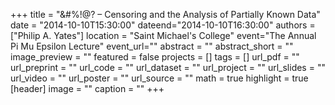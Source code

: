 +++
title = "&#%!@? – Censoring and the Analysis of Partially Known Data"
date = "2014-10-10T15:30:00"
dateend="2014-10-10T16:30:00"
authors = ["Philip A. Yates"]
location = "Saint Michael's College"
event="The Annual Pi Mu Epsilon Lecture"
event_url=""
abstract = ""
abstract_short = ""
image_preview = ""
featured = false
projects = []
tags = []
url_pdf = ""
url_preprint = ""
url_code = ""
url_dataset = ""
url_project = ""
url_slides = ""
url_video = ""
url_poster = ""
url_source = ""
math = true
highlight = true
[header]
image = ""
caption = ""
+++
